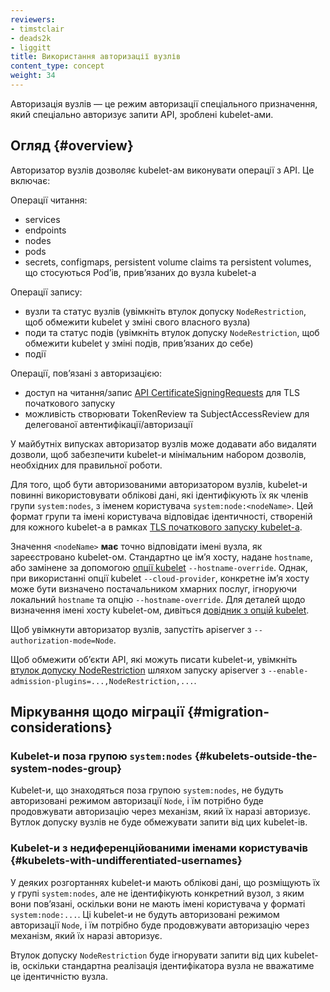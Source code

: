 ```yaml
---
reviewers:
- timstclair
- deads2k
- liggitt
title: Використання авторизації вузлів
content_type: concept
weight: 34
---
```


<!-- overview -->

Авторизація вузлів — це режим авторизації спеціального призначення, який спеціально авторизує запити API, зроблені kubelet-ами.

<!-- body -->

## Огляд {#overview}

Авторизатор вузлів дозволяє kubelet-ам виконувати операції з API. Це включає:

Операції читання:

* services
* endpoints
* nodes
* pods
* secrets, configmaps, persistent volume claims та persistent volumes, що стосуються
  Podʼів, привʼязаних до вузла kubelet-а

Операції запису:

* вузли та статус вузлів (увімкніть втулок допуску `NodeRestriction`, щоб обмежити
  kubelet у зміні свого власного вузла)
* поди та статус подів (увімкніть втулок допуску `NodeRestriction`, щоб обмежити
  kubelet у зміні подів, привʼязаних до себе)
* події

Операції, повʼязані з авторизацією:

* доступ на читання/запис
  [API CertificateSigningRequests](/docs/reference/access-authn-authz/certificate-signing-requests/) для TLS початкового запуску
* можливість створювати TokenReview та SubjectAccessReview для делегованої
  автентифікації/авторизації

У майбутніх випусках авторизатор вузлів може додавати або видаляти дозволи, щоб забезпечити kubelet-и мінімальним набором дозволів, необхідних для правильної роботи.

Для того, щоб бути авторизованими авторизатором вузлів, kubelet-и повинні використовувати облікові дані, які ідентифікують їх як членів групи `system:nodes`, з іменем користувача `system:node:<nodeName>`. Цей формат групи та імені користувача відповідає ідентичності, створеній для кожного kubelet-а в рамках [TLS початкового запуску kubelet-а](/docs/reference/access-authn-authz/kubelet-tls-bootstrapping/).

Значення `<nodeName>` **має** точно відповідати імені вузла, як зареєстровано kubelet-ом. Стандартно це імʼя хосту, надане `hostname`, або замінене за допомогою [опції kubelet](/docs/reference/command-line-tools-reference/kubelet/) `--hostname-override`. Однак, при використанні опції kubelet `--cloud-provider`, конкретне імʼя хосту може бути визначено постачальником хмарних послуг, ігноруючи локальний `hostname` та опцію `--hostname-override`. Для деталей щодо визначення імені хосту kubelet-ом, дивіться [довідник з опцій kubelet](/docs/reference/command-line-tools-reference/kubelet/).

Щоб увімкнути авторизатор вузлів, запустіть apiserver з `--authorization-mode=Node`.

Щоб обмежити обʼєкти API, які можуть писати kubelet-и, увімкніть [втулок допуску NodeRestriction](/docs/reference/access-authn-authz/admission-controllers#noderestriction)
шляхом запуску apiserver з `--enable-admission-plugins=...,NodeRestriction,...`.

## Міркування щодо міграції {#migration-considerations}

### Kubelet-и поза групою `system:nodes` {#kubelets-outside-the-system-nodes-group}

Kubelet-и, що знаходяться поза групою `system:nodes`, не будуть авторизовані режимом авторизації `Node`, і їм потрібно буде продовжувати авторизацію через механізм, який їх наразі авторизує. Вутлок допуску вузлів не буде обмежувати запити від цих kubelet-ів.

### Kubelet-и з недиференційованими іменами користувачів {#kubelets-with-undifferentiated-usernames}

У деяких розгортаннях kubelet-и мають облікові дані, що розміщують їх у групі `system:nodes`, але не ідентифікують конкретний вузол, з яким вони повʼязані, оскільки вони не мають імені користувача у форматі `system:node:...`. Ці kubelet-и не будуть авторизовані режимом авторизації `Node`, і їм потрібно буде продовжувати авторизацію через механізм, який їх наразі авторизує.

Втулок допуску `NodeRestriction` буде ігнорувати запити від цих kubelet-ів, оскільки стандартна реалізація ідентифікатора вузла не вважатиме це ідентичністю вузла.
